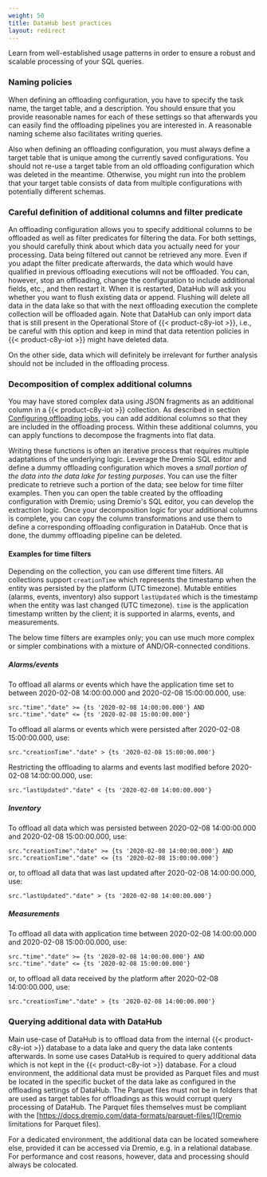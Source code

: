 ```yaml
---
weight: 50
title: DataHub best practices
layout: redirect
---
```


Learn from well-established usage patterns in order to ensure a robust and scalable processing of your SQL queries.

### Naming policies

When defining an offloading configuration, you have to specify the task name, the target table, and a description. You should ensure that you provide reasonable names for each of these settings so that afterwards you can easily find the offloading pipelines you are interested in. A reasonable naming scheme also facilitates writing queries.

Also when defining an offloading configuration, you must always define a target table that is unique among the currently saved configurations. You should not re-use a target table from an old offloading configuration which was deleted in the meantime. Otherwise, you might run into the problem that your target table consists of data from multiple configurations with potentially different schemas.

### Careful definition of additional columns and filter predicate

An offloading configuration allows you to specify additional columns to be offloaded as well as filter predicates for filtering the data. For both settings, you should carefully think about which data you actually need for your processing. Data being filtered out cannot be retrieved any more. Even if you adapt the filter predicate afterwards, the data which would have qualified in previous offloading executions will not be offloaded. You can, however, stop an offloading, change the configuration to include additional fields, etc., and then restart it. When it is restarted, DataHub will ask you whether you want to flush existing data or append. Flushing will delete all data in the data lake so that with the next offloading execution the complete collection will be offloaded again. Note that DataHub can only import data that is still present in the Operational Store of {{< product-c8y-iot >}}, i.e., be careful with this option and keep in mind that data retention policies in {{< product-c8y-iot >}} might have deleted data.

On the other side, data which will definitely be irrelevant for further analysis should not be included in the offloading process.

### Decomposition of complex additional columns

You may have stored complex data using JSON fragments as an additional column in a {{< product-c8y-iot >}} collection. As described in section [Configuring offloading jobs](/datahub/working-with-datahub/#configuring-offloading-jobs), you can add additional columns so that they are included in the offloading process. Within these additional columns, you can apply functions to decompose the fragments into flat data.

Writing these functions is often an iterative process that requires multiple adaptations of the underlying logic. Leverage the Dremio SQL editor and define a dummy offloading configuration which moves a *small portion of the data into the data lake for testing purposes*. You can use the filter predicate to retrieve such a portion of the data; see below for time filter examples. Then you can open the table created by the offloading configuration with Dremio; using Dremio's SQL editor, you can develop the extraction logic. Once your decomposition logic for your additional columns is complete, you can copy the column transformations and use them to define a corresponding offloading configuration in DataHub. Once that is done, the dummy offloading pipeline can be deleted.

#### Examples for time filters
Depending on the collection, you can use different time filters. All collections support `creationTime` which represents the timestamp when the entity was persisted by the platform (UTC timezone). Mutable entities (alarms, events, inventory) also support `lastUpdated` which is the timestamp when the entity was last changed (UTC timezone). `time` is the application timestamp written by the client; it is supported in alarms, events, and measurements.

The below time filters are examples only; you can use much more complex or simpler combinations with a mixture of AND/OR-connected conditions.

##### Alarms/events
To offload all alarms or events which have the application time set to between 2020-02-08 14:00:00.000 and 2020-02-08 15:00:00.000, use:

```
src."time"."date" >= {ts '2020-02-08 14:00:00.000'} AND
src."time"."date" <= {ts '2020-02-08 15:00:00.000'}
```
To offload all alarms or events which were persisted after 2020-02-08 15:00:00.000, use:

```
src."creationTime"."date" > {ts '2020-02-08 15:00:00.000'}
```
Restricting the offloading to alarms and events last modified before 2020-02-08 14:00:00.000, use:
```
src."lastUpdated"."date" < {ts '2020-02-08 14:00:00.000'}
```
##### Inventory
To offload all data which was persisted between 2020-02-08 14:00:00.000 and 2020-02-08 15:00:00.000, use:
```
src."creationTime"."date" >= {ts '2020-02-08 14:00:00.000'} AND
src."creationTime"."date" <= {ts '2020-02-08 15:00:00.000'}
```
or, to offload all data that was last updated after 2020-02-08 14:00:00.000, use:
```
src."lastUpdated"."date" > {ts '2020-02-08 14:00:00.000'}
```

##### Measurements
To offload all data with application time between 2020-02-08 14:00:00.000 and 2020-02-08 15:00:00.000, use:
```
src."time"."date" >= {ts '2020-02-08 14:00:00.000'} AND
src."time"."date" <= {ts '2020-02-08 15:00:00.000'}
```
or, to offload all data received by the platform after 2020-02-08 14:00:00.000, use:
```
src."creationTime"."date" > {ts '2020-02-08 14:00:00.000'}
```

### Querying additional data with DataHub

Main use-case of DataHub is to offload data from the internal {{< product-c8y-iot >}} database to a data lake and query the data lake contents afterwards. In some use cases DataHub is required to query additional data which is not kept in the {{< product-c8y-iot >}} database. For a cloud environment, the additional data must be provided as Parquet files and must be located in the specific bucket of the data lake as configured in the offloading settings of DataHub. The Parquet files must not be in folders that are used as target tables for offloadings as this would corrupt query processing of DataHub. The Parquet files themselves must be compliant with the [https://docs.dremio.com/data-formats/parquet-files/](Dremio limitations for Parquet files).

For a dedicated environment, the additional data can be located somewhere else, provided it can be accessed via Dremio, e.g. in a relational database. For performance and cost reasons, however, data and processing should always be colocated.
